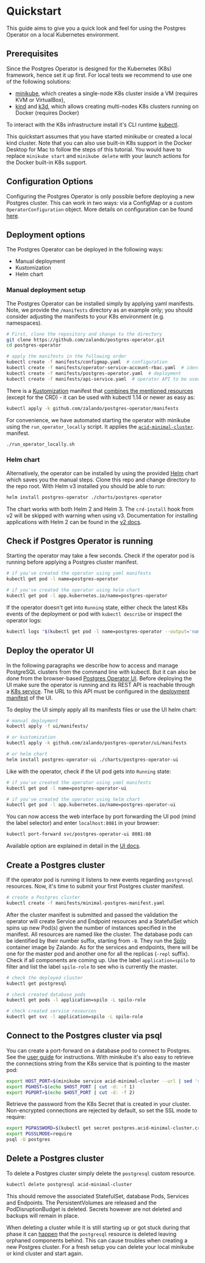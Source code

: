 <h1>Quickstart</h1>

This guide aims to give you a quick look and feel for using the Postgres
Operator on a local Kubernetes environment.

## Prerequisites

Since the Postgres Operator is designed for the Kubernetes (K8s) framework,
hence set it up first. For local tests we recommend to use one of the following
solutions:

* [minikube](https://github.com/kubernetes/minikube/releases), which creates a
  single-node K8s cluster inside a VM (requires KVM or VirtualBox),
* [kind](https://kind.sigs.k8s.io/) and [k3d](https://k3d.io), which allows creating multi-nodes K8s
  clusters running on Docker (requires Docker)

To interact with the K8s infrastructure install it's CLI runtime [kubectl](https://kubernetes.io/docs/tasks/tools/install-kubectl/#install-kubectl-binary-via-curl).

This quickstart assumes that you have started minikube or created a local kind
cluster. Note that you can also use built-in K8s support in the Docker Desktop
for Mac to follow the steps of this tutorial. You would have to replace
`minikube start` and `minikube delete` with your launch actions for the Docker
built-in K8s support.

## Configuration Options

Configuring the Postgres Operator is only possible before deploying a new
Postgres cluster. This can work in two ways: via a ConfigMap or a custom
`OperatorConfiguration` object. More details on configuration can be found
[here](reference/operator_parameters.md).

## Deployment options

The Postgres Operator can be deployed in the following ways:

* Manual deployment
* Kustomization
* Helm chart

### Manual deployment setup

The Postgres Operator can be installed simply by applying yaml manifests. Note,
we provide the `/manifests` directory as an example only; you should consider
adjusting the manifests to your K8s environment (e.g. namespaces).

```bash
# First, clone the repository and change to the directory
git clone https://github.com/zalando/postgres-operator.git
cd postgres-operator

# apply the manifests in the following order
kubectl create -f manifests/configmap.yaml  # configuration
kubectl create -f manifests/operator-service-account-rbac.yaml  # identity and permissions
kubectl create -f manifests/postgres-operator.yaml  # deployment
kubectl create -f manifests/api-service.yaml  # operator API to be used by UI
```

There is a [Kustomization](https://github.com/kubernetes-sigs/kustomize)
manifest that [combines the mentioned resources](../manifests/kustomization.yaml)
(except for the CRD) - it can be used with kubectl 1.14 or newer as easy as:

```bash
kubectl apply -k github.com/zalando/postgres-operator/manifests
```

For convenience, we have automated starting the operator with minikube using the
`run_operator_locally` script. It applies the [`acid-minimal-cluster`](../manifests/minimal-postgres-manifest.yaml).
manifest.

```bash
./run_operator_locally.sh
```

### Helm chart

Alternatively, the operator can be installed by using the provided [Helm](https://helm.sh/)
chart which saves you the manual steps. Clone this repo and change directory to
the repo root. With Helm v3 installed you should be able to run:

```bash
helm install postgres-operator ./charts/postgres-operator
```

The chart works with both Helm 2 and Helm 3. The `crd-install` hook from v2 will
be skipped with warning when using v3. Documentation for installing applications
with Helm 2 can be found in the [v2 docs](https://v2.helm.sh/docs/).

## Check if Postgres Operator is running

Starting the operator may take a few seconds. Check if the operator pod is
running before applying a Postgres cluster manifest.

```bash
# if you've created the operator using yaml manifests
kubectl get pod -l name=postgres-operator

# if you've created the operator using helm chart
kubectl get pod -l app.kubernetes.io/name=postgres-operator
```

If the operator doesn't get into `Running` state, either check the latest K8s
events of the deployment or pod with `kubectl describe` or inspect the operator
logs:

```bash
kubectl logs "$(kubectl get pod -l name=postgres-operator --output='name')"
```

## Deploy the operator UI

In the following paragraphs we describe how to access and manage PostgreSQL
clusters from the command line with kubectl. But it can also be done from the
browser-based [Postgres Operator UI](operator-ui.md). Before deploying the UI
make sure the operator is running and its REST API is reachable through a
[K8s service](../manifests/api-service.yaml). The URL to this API must be
configured in the [deployment manifest](../ui/manifests/deployment.yaml#L43)
of the UI.

To deploy the UI simply apply all its manifests files or use the UI helm chart:

```bash
# manual deployment
kubectl apply -f ui/manifests/

# or kustomization
kubectl apply -k github.com/zalando/postgres-operator/ui/manifests

# or helm chart
helm install postgres-operator-ui ./charts/postgres-operator-ui
```

Like with the operator, check if the UI pod gets into `Running` state:

```bash
# if you've created the operator using yaml manifests
kubectl get pod -l name=postgres-operator-ui

# if you've created the operator using helm chart
kubectl get pod -l app.kubernetes.io/name=postgres-operator-ui
```

You can now access the web interface by port forwarding the UI pod (mind the
label selector) and enter `localhost:8081` in your browser:

```bash
kubectl port-forward svc/postgres-operator-ui 8081:80
```

Available option are explained in detail in the [UI docs](operator-ui.md).

## Create a Postgres cluster

If the operator pod is running it listens to new events regarding `postgresql`
resources. Now, it's time to submit your first Postgres cluster manifest.

```bash
# create a Postgres cluster
kubectl create -f manifests/minimal-postgres-manifest.yaml
```

After the cluster manifest is submitted and passed the validation the operator
will create Service and Endpoint resources and a StatefulSet which spins up new
Pod(s) given the number of instances specified in the manifest. All resources
are named like the cluster. The database pods can be identified by their number
suffix, starting from `-0`. They run the [Spilo](https://github.com/zalando/spilo)
container image by Zalando. As for the services and endpoints, there will be one
for the master pod and another one for all the replicas (`-repl` suffix). Check
if all components are coming up. Use the label `application=spilo` to filter and
list the label `spilo-role` to see who is currently the master.

```bash
# check the deployed cluster
kubectl get postgresql

# check created database pods
kubectl get pods -l application=spilo -L spilo-role

# check created service resources
kubectl get svc -l application=spilo -L spilo-role
```

## Connect to the Postgres cluster via psql

You can create a port-forward on a database pod to connect to Postgres. See the
[user guide](user.md#connect-to-postgresql) for instructions. With minikube it's
also easy to retrieve the connections string from the K8s service that is
pointing to the master pod:

```bash
export HOST_PORT=$(minikube service acid-minimal-cluster --url | sed 's,.*/,,')
export PGHOST=$(echo $HOST_PORT | cut -d: -f 1)
export PGPORT=$(echo $HOST_PORT | cut -d: -f 2)
```

Retrieve the password from the K8s Secret that is created in your cluster.
Non-encrypted connections are rejected by default, so set the SSL mode to
require:

```bash
export PGPASSWORD=$(kubectl get secret postgres.acid-minimal-cluster.credentials -o 'jsonpath={.data.password}' | base64 -d)
export PGSSLMODE=require
psql -U postgres
```

## Delete a Postgres cluster

To delete a Postgres cluster simply delete the `postgresql` custom resource.

```bash
kubectl delete postgresql acid-minimal-cluster
```

This should remove the associated StatefulSet, database Pods, Services and
Endpoints. The PersistentVolumes are released and the PodDisruptionBudget is
deleted. Secrets however are not deleted and backups will remain in place.

When deleting a cluster while it is still starting up or got stuck during that
phase it can [happen](https://github.com/zalando/postgres-operator/issues/551)
that the `postgresql` resource is deleted leaving orphaned components behind.
This can cause troubles when creating a new Postgres cluster. For a fresh setup
you can delete your local minikube or kind cluster and start again.

